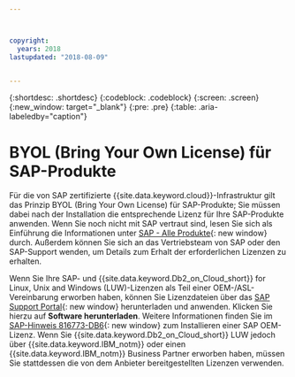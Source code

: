```yaml
---



copyright:
  years: 2018
lastupdated: "2018-08-09"


---
```


{:shortdesc: .shortdesc}
{:codeblock: .codeblock}
{:screen: .screen}
{:new_window: target="_blank"}
{:pre: .pre}
{:table: .aria-labeledby="caption"}


# BYOL (Bring Your Own License) für SAP-Produkte

Für die von SAP zertifizierte {{site.data.keyword.cloud}}-Infrastruktur gilt das Prinzip BYOL (Bring Your Own License) für SAP-Produkte; Sie müssen dabei nach der Installation die entsprechende Lizenz für Ihre SAP-Produkte anwenden. Wenn Sie noch nicht mit SAP vertraut sind, lesen Sie sich als Einführung die Informationen unter [SAP - Alle Produkte](https://www.sap.com/products.html){: new window} durch. Außerdem können Sie sich an das Vertriebsteam von SAP oder den SAP-Support wenden, um Details zum Erhalt der erforderlichen Lizenzen zu erhalten.

Wenn Sie Ihre SAP- und {{site.data.keyword.Db2_on_Cloud_short}} for Linux, Unix and Windows (LUW)-Lizenzen als Teil einer OEM-/ASL-Vereinbarung erworben haben, können Sie Lizenzdateien über das [SAP Support Portal](https://support.sap.com/en/index.html){: new window} herunterladen und anwenden. Klicken Sie hierzu auf **Software herunterladen**. Weitere Informationen finden Sie im [SAP-Hinweis 816773-DB6](https://launchpad.support.sap.com/#/notes/816773){: new window} zum Installieren einer SAP OEM-Lizenz. Wenn Sie {{site.data.keyword.Db2_on_Cloud_short}} LUW jedoch über {{site.data.keyword.IBM_notm}} oder einen {{site.data.keyword.IBM_notm}} Business Partner erworben haben, müssen Sie stattdessen die von dem Anbieter bereitgestellten Lizenzen verwenden.
